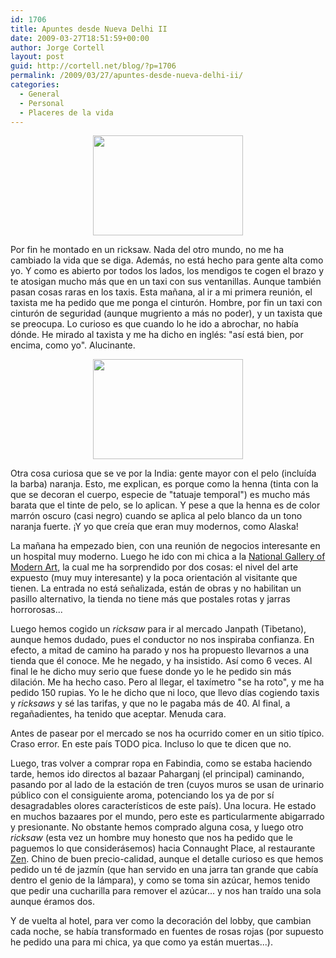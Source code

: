 ```yaml
---
id: 1706
title: Apuntes desde Nueva Delhi II
date: 2009-03-27T18:51:59+00:00
author: Jorge Cortell
layout: post
guid: http://cortell.net/blog/?p=1706
permalink: /2009/03/27/apuntes-desde-nueva-delhi-ii/
categories:
  - General
  - Personal
  - Placeres de la vida
---
```

<p style="text-align: center">
  <img class="aligncenter" title="Ricksaw en Nueva Delhi" src="http://farm4.static.flickr.com/3623/3399627396_d89d6513a2_m.jpg" alt="" width="240" height="160" />
</p>

Por fin he montado en un ricksaw. Nada del otro mundo, no me ha cambiado la vida que se diga. Además, no está hecho para gente alta como yo. Y como es abierto por todos los lados, los mendigos te cogen el brazo y te atosigan mucho más que en un taxi con sus ventanillas. Aunque también pasan cosas raras en los taxis. Esta mañana, al ir a mi primera reunión, el taxista me ha pedido que me ponga el cinturón. Hombre, por fin un taxi con cinturón de seguridad (aunque mugriento a más no poder), y un taxista que se preocupa. Lo curioso es que cuando lo he ido a abrochar, no había dónde. He mirado al taxista y me ha dicho en inglés: "así está bien, por encima, como yo". Alucinante.

<p style="text-align: center">
  <img class="aligncenter" title="Taxi Nueva Delhi" src="http://farm4.static.flickr.com/3573/3398799369_6c4bf910ab_m.jpg" alt="" width="240" height="160" />
</p>

Otra cosa curiosa que se ve por la India: gente mayor con el pelo (incluída la barba) naranja. Esto, me explican, es porque como la henna (tinta con la que se decoran el cuerpo, especie de "tatuaje temporal") es mucho más barata que el tinte de pelo, se lo aplican. Y pese a que la henna es de color marrón oscuro (casi negro) cuando se aplica al pelo blanco da un tono naranja fuerte. ¡Y yo que creía que eran muy modernos, como Alaska!

La mañana ha empezado bien, con una reunión de negocios interesante en un hospital muy moderno. Luego he ido con mi chica a la <a title="http://ngmaindia.gov.in/" href="http://ngmaindia.gov.in/" target="_blank">National Gallery of Modern Art</a>, la cual me ha sorprendido por dos cosas: el nivel del arte expuesto (muy muy interesante) y la poca orientación al visitante que tienen. La entrada no está señalizada, están de obras y no habilitan un pasillo alternativo, la tienda no tiene más que postales rotas y jarras horrorosas...

Luego hemos cogido un _ricksaw_ para ir al mercado Janpath (Tibetano), aunque hemos dudado, pues el conductor no nos inspiraba confianza. En efecto, a mitad de camino ha parado y nos ha propuesto llevarnos a una tienda que él conoce. Me he negado, y ha insistido. Así como 6 veces. Al final le he dicho muy serio que fuese donde yo le he pedido sin más dilación. Me ha hecho caso. Pero al llegar, el taxímetro "se ha roto", y me ha pedido 150 rupias. Yo le he dicho que ni loco, que llevo días cogiendo taxis y _ricksaws_ y sé las tarifas, y que no le pagaba más de 40. Al final, a regañadientes, ha tenido que aceptar. Menuda cara.

Antes de pasear por el mercado se nos ha ocurrido comer en un sitio típico. Craso error. En este país TODO pica. Incluso lo que te dicen que no. 

Luego, tras volver a comprar ropa en Fabindia, como se estaba haciendo tarde, hemos ido directos al bazaar Paharganj (el principal) caminando, pasando por al lado de la estación de tren (cuyos muros se usan de urinario público con el consiguiente aroma, potenciando los ya de por sí desagradables olores característicos de este país). Una locura. He estado en muchos bazaares por el mundo, pero este es particularmente abigarrado y presionante. No obstante hemos comprado alguna cosa, y luego otro _ricksaw_ (esta vez un hombre muy honesto que nos ha pedido que le paguemos lo que considerásemos) hacia Connaught Place, al restaurante <a title="http://www.zenrestaurant.in/" href="http://www.zenrestaurant.in/" target="_blank">Zen</a>. Chino de buen precio-calidad, aunque el detalle curioso es que hemos pedido un té de jazmín (que han servido en una jarra tan grande que cabía dentro el genio de la lámpara), y como se toma sin azúcar, hemos tenido que pedir una cucharilla para remover el azúcar... y nos han traído una sola aunque éramos dos.

Y de vuelta al hotel, para ver como la decoración del lobby, que cambian cada noche, se había transformado en fuentes de rosas rojas (por supuesto he pedido una para mi chica, ya que como ya están muertas...).